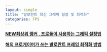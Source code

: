 ```yaml
---
layout: single
title: "발로란트 최신 그래픽 설정 및 최적화"
categories: FPS
---
```

**[NEW최상위 랭커 , 프로들이 사용하는 그래픽 설정법](https://www.youtube.com/watch?v=RdlRkow2aKA)**

**[해외 프로게이머가 쓰는 발로란트 프레임 최적화 방법](https://www.youtube.com/watch?v=d6VjmKp_cfo)**